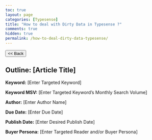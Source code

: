 ```yaml
---
toc: true
layout: page
categories: [Typesense]
title: "How to deal with Dirty Data in Typesense ?"
comments: true
hidden: true
permalink: /how-to-deal-dirty-data-typesense/
---
```


<button class="back-button" onclick="window.history.back()"><< Back</button>

## Outline: [Article Title]

**Keyword:** [Enter Targeted Keyword]

**Keyword MSV:** [Enter Targeted Keyword’s Monthly Search Volume]

**Author:** [Enter Author Name]

**Due Date:** [Enter Due Date]

**Publish Date:** [Enter Desired Publish Date]

**Buyer Persona:** [Enter Targeted Reader and/or Buyer Persona]

<br>
